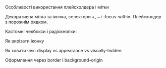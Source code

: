 Особливості використання плейсхолдера і мітки

Декоративна мітка та іконка, селектори +, ~ і :focus-within. Плейсхолдер з
порожнім рядком.

Кастомні чекбокси і радіокнопки:

Як вирізати іконку

Як ховати чек: display vs appearance vs visually-hidden

Оформлення через border і background-origin
